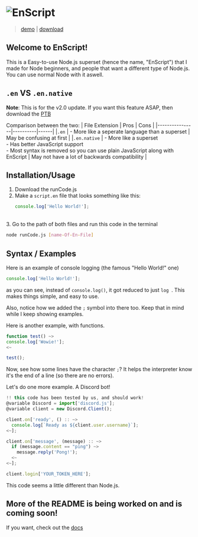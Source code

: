 # ![EnScript](https://i.ibb.co/wYGHbkD/d9f6e998c492ad14f709d41ed1715b56.png)
>[demo](#) | [download](https://github.com/trisn0w/enscript/releases/latest)

## Welcome to EnScript!
This is a Easy-to-use Node.js superset (hence the name, "EnScript") that I made for Node beginners, and people that want a different type of Node.js. You can use normal Node with it aswell.

## `.en` VS `.en.native`
**Note**: This is for the v2.0 update. If you want this feature ASAP, then download the [PTB](runCode.js)

Comparison between the two:
| File Extension | Pros | Cons |
|----------------|----------|------|
|`.en` | - More like a seperate language than a superset | May be confusing at first |
|`.en.native` | - More like a superset </br>- Has better JavaScript support</br>- Most syntax is removed so you can use plain JavaScript along with EnScript | May not have a lot of backwards compatibility |

## Installation/Usage
1. Download the runCode.js
2. Make a `script.en` file that looks something like this:
   ```js
   console.log['Hello World!'];
   ```
 <br>  
3. Go to the path of both files and run this code in the terminal

```sh
node runCode.js [name-Of-En-File]
```

## Syntax / Examples
Here is an example of console logging (the famous "Hello World!" one)
```js
console.log['Hello World!'];
```

as you can see, instead of `console.log()`, it got reduced to just `log `. This makes things simple, and easy to use.

Also, notice how we added the `;` symbol into there too. Keep that in mind while I keep showing examples.

Here is another example, with functions.
```js
function test() ~>
console.log['Wowie!'];
<~

test();      
```

Now, see how some lines have the character `;`? It helps the interpreter know it's the end of a line (so there are no errors).

Let's do one more example. A Discord bot!

```js
!! this code has been tested by us, and should work!
@variable Discord = import['discord.js'];
@variable client = new Discord.Client();

client.on['ready', () :: ~>
  console.log[`Ready as ${client.user.username}`];
<~];

client.on['message', (message) :: ~>
  if (message.content == "ping") ~>
    message.reply('Pong!');
  <~
<~];

client.login['YOUR_TOKEN_HERE'];
```
This code seems a little different than Node.js.

## More of the README is being worked on and is coming soon!
If you want, check out the [docs](https://github.com/TriSn0w/EnScript/wiki)
